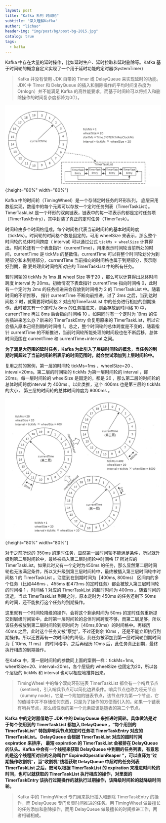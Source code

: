 ```yaml
---
layout: post
title: "Kafka 系列 时间轮"
subtitle: '深入理解Kafka'
author: "lichao"
header-img: "img/post/bg/post-bg-2015.jpg"
catalog: true
tags:
  - kafka
---
```


Kafka 中存在大量的延时操作，比如延时生产、延时拉取和延时删除等。Kafka 基于时间轮的概念自定义实现了一个用于延时功能的定时器(SystemTimer)

> Kafka 并没有使用 JDK 自带的 Timer 或 DelayQueue 来实现延时的功能。JDK 中 Timer 和 DelayQueue 的插入和删除操作的平均时间复杂度为 O(nlogn）并不能满足 Kafka 的高性能要求，而基于时间轮可以将插入和删除操作的时间复杂度都降为0(1）。

![时间轮](/img/mq/kafka/时间轮.png){:height="80%" width="80%"}

Kafka 中的时间轮（TimingWheel）是一个存储定时任务的环形队列， 底层采用数组实现，数组中的每个元素可以存放一个定时任务列表（TimerTaskList）。TimerTaskList
是一个环形的双向链表，链表中的每一项表示的都是定时任务项（TimerTaskEntry），其中封装了真正的定时任务（TimerTask）。

时间轮由多个时间格组成，每个时间格代表当前时间轮的基本时间跨度（tickMs）。时间轮的时间格个数是固定的，可用 wheelSize 来表示，那么整个时间轮的总体时间跨度（ interval) 可以通过公式 ```tickMs × wheelSize``` 计算得出。时间轮还有一个表盘指针（currentTime），用来表示时间轮当前所处的时间，currentTime 是 tickMs 的整数倍。currentTime 可以将整个时间轮划分为到期部分和未到期部分，currentTime 当前指向的时间格也属于到期部分，表示刚好到期，需
要处理此时间格所对应的 TimerTaskList 中的所有任务。

若时间轮的 tickMs 为 1ms 且 wheel Size 等于20 ，那么可以计算得出总体时间跨度 interval 为 20ms。初始情况下表盘指针 currentTime 指向时间格 0，此时有一个定时为 2ms 的任务插进来会存放到时间格为 2 的 TimerTaskList 中。随着时间的不断推移， 指针 currentTime 不断向前推进，过了 2ms 之后，当到达时间格 2 时，就需要将时间格 2 对应的TimeTaskList 中的任务进行相应的到期操作。此时若又有一个定时为 8ms 的任务插进来，则会存放到时间格 10 中，
currentTime 再过 8ms 后会指向时间格 10 。如果同时有一个定时为 19ms 的任务插进来怎么办？新来的 TimerTaskEntry 会复用原来的 TimerTaskList，所以它会插入原本己经到期的时间格 1。总之，整个时间轮的总体跨度是不变的，随着指针 currentTime 的不断推进，当前时间轮所能处理的时间段也在不断后移，总体时间范围在 currentTime 和 currentTime+interval 之间。

**为了满足大范围的延时任务，Kafka 为此引入了层级时间轮的概念，当任务的到期时间超过了当前时间轮所表示的时间范围时，就会尝试添加到上层时间轮中。**

复用之前的案例，第一层的时间轮 tickMs=1ms 、wheelSize=20 、inteval=20ms。第二层的时间轮的 tickMs 为第一层时间轮的 interval ，即 20ms。每一层时间轮的 wheelSize 是固定的，都是 20 ，那么第二层的时间轮的总体时间跨度interval 为 400ms 。以此类推，这个 400ms 也是第三层的 tickMs 的大小， 第三层的时间轮的总体时间跨度为 8000ms 。

![多层级时间轮](/img/mq/kafka/多层级时间轮.png){:height="80%" width="80%"}

对于之前所说的 350ms 的定时任务，显然第一层时间轮不能满足条件，所以就升级到第二层时间轮中，最终被插入第二层时间轮中时间格 17 所对应的 TimerTaskList。如果此时又有一个定时为450ms 的任务，那么显然第二层时间轮也无法满足条件，所以又升级到第三层时间轮中，最终被插入第三层时间轮中时间格 1 的 TimerTaskList 。注意到在到期时间为［400ms, 800ms） 区间内的多个任务（比如446ms 、455ms 和473ms 的定时任务）都会被放入第三层时间轮的时间格 1 ，时间格 1 对应的 TimerTaskList 的超时时间为 400ms 。随着时间的流逝，当此 TimerTaskList 到期之时，原本定时为 450ms 的任务还剩下 50ms 的时间，还不能执行这个任务的到期操作。

这里就有一个时间轮降级的操作，会将这个剩余时间为 50ms 的定时任务重新提交到层级时间轮中，此时第一层时间轮的总体时间跨度不够，而第二层足够，所以该任务被放到第二层时间轮到期时间为［40ms,60ms）的时间格中。再经历 40ms 之后，此时这个任务又被“察觉”，不过还剩余 1Oms ，还是不能立即执行到期操作。所以还要再有一次时间轮的降级，此任务被添加到第一层时间轮到期时间为［ 1Oms, 11 ms） 的时间格中，之后再经历 1Oms 后，此任务真正到期，最终执行相应的到期操作。

在Kafka 中，第一层时间轮的参数同上面的案例一样：tickMs=1ms, whee1Size=20、interval=20ms，各个层级的 wheelSize 也固定为20，所以各个层级的 tickMs 和 interval 也可以相应地推算出来。

> TimingWheel 中的每个双向环形链表 TimerTaskList 都会有一个哨兵节点（sentinel)，引入哨兵节点可以简化边界条件。哨兵节点也称为哑元节点（dummy node），它是一个附加的链表节点，该节点作为第一个节点，它的值域中并不存储任何东西，只是为了操作的方便而引入的。如果一个链表有哨兵节点，那么线性表的第一个元素应该是链表的第二个节点。

**Kafka 中的定时器借助于 JDK 中的 DelayQueue 来推进时间轮。具体做法是对于每个使用到的 TimerTaskList 都加入 DelayQueue ，“每个用到的 TimerTaskList” 特指非哨兵节点的定时任务项 TimerTaskEntry 对应的 TimerTaskList。 DelayQueue 会根据 TimerTaskList 对应的超时时间 expiration 来排序， 最短 expiration 的 TimerTaskList 会被排在 DelayQueue 的队头。Kafka 中会有一个线程来获取 DelayQueue 中到期的任务列表，有意思的是这个线程所对应的名称叫作“ ExpiredOperationReaper ”，可以直译为“过期操作收割机”，当“收割机”线程获取 DelayQueue 中超时的任务列表 TimerTaskList 之后，既可以根据 TimerTaskList 的 expiration 来推进时间轮的时间，也可以就获取的 TimerTaskList 执行相应的操作，对里面的 TimerTaskEntry 该执行过期操作的就执行过期操作，该降级时间轮的就降级时间轮。**

> Kafka 中的 TimingWheel 专门用来执行插入和删除 TimerTaskEntry 的操作，而 DelayQueue 专门负责时间推进的任务。用 TimingWheel 做最擅长的任务添加和删除操作，而用 DelayQueue 做最擅长的时间推进工作，两者相辅相成。
